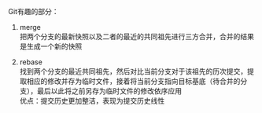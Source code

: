 Git有趣的部分：

1. merge  
把两个分支的最新快照以及二者的最近的共同祖先进行三方合并，合并的结果是生成一个新的快照

2. rebase  
找到两个分支的最近共同祖先，然后对比当前分支对于该祖先的历次提交，提取相应的修改并存为临时文件，接着将当前分支指向目标基底（待合并的分支），最后以此将之前另存为临时文件的修改依序应用  
优点：提交历史更加整洁，表现为提交历史线性